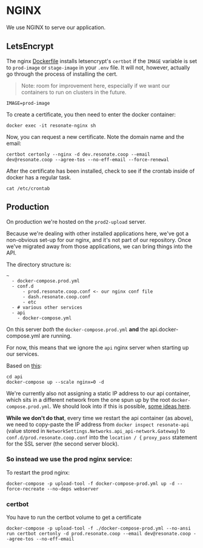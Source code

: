 # NGINX

We use NGINX to serve our application.

## LetsEncrypt

The nginx [Dockerfile](./Dockerfile) installs letsencrypt's `certbot` if the `IMAGE` variable is set to `prod-image` or `stage-image` in your `.env` file. It will not, however, actually go through the process of installing the cert. 

> Note: room for improvement here, especially if we want our containers to run on clusters in the future.

```
IMAGE=prod-image
```

To create a certificate, you then need to enter the docker container:

```
docker exec -it resonate-nginx sh
```

Now, you can request a new certificate. Note the domain name and the email:


```
certbot certonly --nginx -d dev.resonate.coop --email dev@resonate.coop --agree-tos --no-eff-email --force-renewal
```

After the certificate has been installed, check to see if the crontab inside of docker has a regular task.

```
cat /etc/crontab
```

## Production

On production we're hosted on the `prod2-upload` server. 

Because we're dealing with other installed applications here, we've got a non-obvious set-up for our nginx, and it's not part of our repository. Once we've migrated away from those applications, we can bring things into the API.

The directory structure is:

```
~
  - docker-compose.prod.yml
  - conf.d
      - prod.resonate.coop.conf <- our nginx conf file
      - dash.resonate.coop.conf
      - etc
  - # various other services
  - api
    - docker-compose.yml
```

On this server _both_ the `docker-compose.prod.yml` **and** the api.docker-compose.yml are running.

For now, this means that we ignore the `api` nginx server when starting up our services.

Based on [this](https://stackoverflow.com/questions/39002771/exclude-starting-some-containers-with-docker-compose):

```
cd api
docker-compose up --scale nginx=0 -d
```

We're currently also not assigning a static IP address to our api container, which sits in a different network from the one spun up by the root `docker-compose.prod.yml`. We should look into if this is possible, [some ideas here](https://stackoverflow.com/questions/27937185/assign-static-ip-to-docker-container).

**While we don't do that**, every time we restart the api container (as above), we need to copy-paste the IP address from `docker inspect resonate-api` (value stored in `NetworkSettings.Networks.api_api-network.Gateway`) to `conf.d/prod.resonate.coop.conf` into the `location / {` `proxy_pass` statement for the SSL server (the second server block).   

### So instead we use the prod nginx service:

To restart the prod nginx:

```
docker-compose -p upload-tool -f docker-compose-prod.yml up -d --force-recreate --no-deps webserver
```

### certbot

You have to run the certbot volume to get a certificate

```
docker-compose -p upload-tool -f ./docker-compose-prod.yml --no-ansi run certbot certonly -d prod.resonate.coop --email dev@resonate.coop --agree-tos --no-eff-email
```